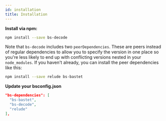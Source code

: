 ```yaml
---
id: installation
title: Installation
---
```


**Install via npm:**

```sh
npm install --save bs-decode
```

Note that `bs-decode` includes two `peerDependencies`. These are peers instead of regular dependencies to allow you to specify the version in one place so you're less likely to end up with conflicting versions nested in your `node_modules`. If you haven't already, you can install the peer dependencies like this:

```sh
npm install --save relude bs-bastet
```

**Update your bsconfig.json**

```json
"bs-dependencies": [
  "bs-bastet",
  "bs-decode",
  "relude"
],
```
